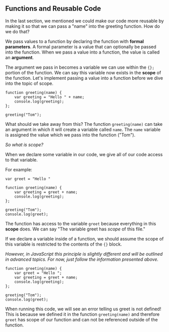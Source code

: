 <section class="module-section" name="Functions and Reusable Code">&nbsp;</section>

##  Functions and Reusable Code

In the last section, we mentioned we could make our code more reusable by making it so that we can pass a "name" into the greeting function. How do we do that?

We pass values to a function by declaring the function with **formal parameters**. A formal parameter is a value that can optionally be passed into the function. When we pass a value into a function, the value is called an **argument**.

The argument we pass in becomes a variable we can use within the `{};` portion of the function. We can say this variable now exists in the **scope** of the function. Let's implement passing a value into a function before we dive into the topic of scope.

    function greeting(name) {
        var greeting = "Hello " + name;
        console.log(greeting);
    };

    greeting("Tom");

What should we take away from this? The function `greeting(name)` can take an argument in which it will create a variable called `name`. The `name` variable is assigned the value which we pass into the function ("Tom").

_So what is scope?_

When we declare some variable in our code, we give all of our code access to that variable.

For example:

    var greet = "Hello "

    function greeting(name) {
        var greeting = greet + name;
        console.log(greeting);
    };

    greeting("Tom");
    console.log(greet);

The function has access to the variable `greet` because everything in this **scope** does. We can say "The variable greet has _scope_ of this file."

If we declare a variable inside of a function, we should assume the scope of this variable is restricted to the contents of the `{}` block.

_However, in JavaScript this principle is slightly different and will be outlined in advanced topics. For now, just follow the information presented above._

    function greeting(name) {
        var greet = "Hello ";
        var greeting = greet + name;
        console.log(greeting);
    };

    greeting("Tom");
    console.log(greet);

When running this code, we will see an error telling us greet is not defined! This is because we defined it in the function `greeting(name)` and therefore `greet` has scope of our function and can not be referenced outside of the function.


